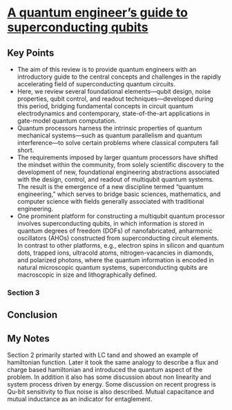 # [A quantum engineer’s guide to superconducting qubits][1]

## Key Points

- The aim of this review is to provide quantum engineers with an introductory guide to the central concepts and challenges in the rapidly accelerating field of superconducting quantum circuits.
- Here, we review several foundational elements—qubit design, noise properties, qubit control, and readout techniques—developed during this period, bridging fundamental concepts in circuit quantum electrodynamics and contemporary, state-of-the-art applications in gate-model quantum computation.
- Quantum processors harness the intrinsic properties of quantum mechanical systems—such as quantum parallelism and quantum interference—to solve certain problems where classical computers fall short.
- The requirements imposed by larger quantum processors have shifted the mindset within the community, from solely scientific discovery to the development of new, foundational engineering abstractions associated with the design, control, and readout of multiqubit quantum systems. The result is the emergence of a new discipline termed “quantum engineering,” which serves to bridge basic sciences, mathematics, and computer science with fields generally associated with traditional engineering.
- One prominent platform for constructing a multiqubit quantum processor involves superconducting qubits, in which information is stored in quantum degrees of freedom (DOFs) of nanofabricated, anharmonic oscillators (AHOs) constructed from superconducting circuit elements. In contrast to other platforms, e.g., electron spins in silicon and quantum dots, trapped ions, ultracold atoms, nitrogen-vacancies in diamonds, and polarized photons, where the quantum information is encoded in natural microscopic quantum systems, superconducting qubits are macroscopic in size and lithographically defined.

### Section 3

## Conclusion

## My Notes

Section 2 primarily started with LC tand and showed an example of hamiltonian function. Later it took the same analogy to describe a flux and charge based hamiltonian and introduced the quantum aspect of the problem. 
In addition it also has some discussion about non linearity and system process driven by energy.
Some discussion on recent progress is Qu-bit sensitivity to flux noise is also described.
Mutual capacitance and mutual inductance as an indicator for entaglement.


[1]: https://aip.scitation.org/doi/abs/10.1063/1.5089550?journalCode=are 
